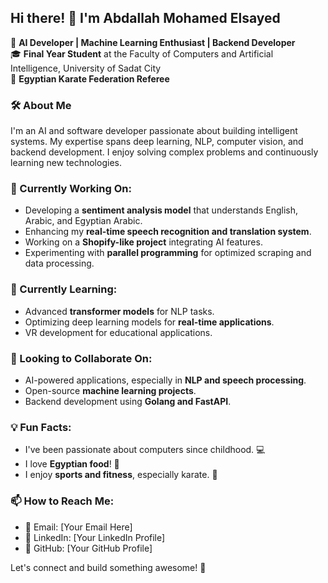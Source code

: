 ## Hi there! 👋 I'm Abdallah Mohamed Elsayed

🚀 **AI Developer | Machine Learning Enthusiast | Backend Developer**  
🎓 **Final Year Student** at the Faculty of Computers and Artificial Intelligence, University of Sadat City  
🥋 **Egyptian Karate Federation Referee**  

### 🛠 About Me
I'm an AI and software developer passionate about building intelligent systems. My expertise spans deep learning, NLP, computer vision, and backend development. I enjoy solving complex problems and continuously learning new technologies.

### 🔭 Currently Working On:
- Developing a **sentiment analysis model** that understands English, Arabic, and Egyptian Arabic.
- Enhancing my **real-time speech recognition and translation system**.
- Working on a **Shopify-like project** integrating AI features.
- Experimenting with **parallel programming** for optimized scraping and data processing.

### 🌱 Currently Learning:
- Advanced **transformer models** for NLP tasks.
- Optimizing deep learning models for **real-time applications**.
- VR development for educational applications.

### 🤝 Looking to Collaborate On:
- AI-powered applications, especially in **NLP and speech processing**.
- Open-source **machine learning projects**.
- Backend development using **Golang and FastAPI**.

### 💡 Fun Facts:
- I've been passionate about computers since childhood. 💻
- I love **Egyptian food**! 🍛
- I enjoy **sports and fitness**, especially karate. 🥋

### 📫 How to Reach Me:
- 📧 Email: [Your Email Here]
- 💼 LinkedIn: [Your LinkedIn Profile]
- 📂 GitHub: [Your GitHub Profile]

Let's connect and build something awesome! 🚀

